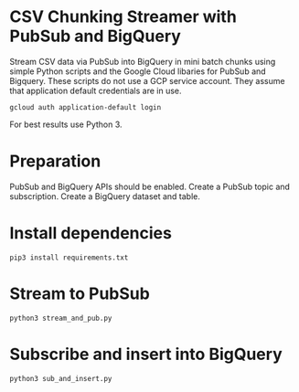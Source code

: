 # CSV Chunking Streamer with PubSub and BigQuery

Stream CSV data via PubSub into BigQuery in mini batch chunks using simple Python scripts and the Google Cloud libaries for PubSub and Bigquery. These scripts do not use a GCP service account. They assume that application default credentials are in use.

```
gcloud auth application-default login
```

For best results use Python 3.

# Preparation

PubSub and BigQuery APIs should be enabled. 
Create a PubSub topic and subscription.
Create a BigQuery dataset and table.

# Install dependencies

```
pip3 install requirements.txt
```

# Stream to PubSub

```
python3 stream_and_pub.py
```

# Subscribe and insert into BigQuery

```
python3 sub_and_insert.py
```
